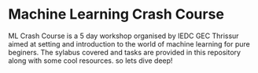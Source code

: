 # Machine Learning Crash Course
ML Crash Course is a 5 day workshop organised by IEDC GEC Thrissur aimed at setting and introduction to the world of machine learning for pure beginers. The sylabus covered and tasks are provided in this repository along with some cool resources. so lets dive deep!

